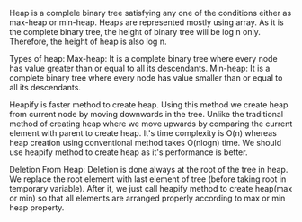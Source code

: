 Heap is a complele binary tree satisfying any one of the conditions either as max-heap or min-heap. Heaps are represented mostly using array. As it is the complete binary
tree, the height of binary tree will be log n only. Therefore, the height of heap is also log n.

Types of heap:
Max-heap: It is a complete binary tree where every node has value greater than or equal to all its descendants.
Min-heap: It is a complete binary tree where every node has value smaller than or equal to all its descendants.


Heapify is faster method to create heap. Using this method we create heap from current node by moving downwards in the tree. Unlike the traditional method of creating heap where we move upwards by comparing the current element with parent to create heap. It's time complexity is O(n) whereas heap creation using conventional method takes O(nlogn) time.
We should use heapify method to create heap as it's performance is better.

Deletion From Heap:
Deletion is done always at the root of the tree in heap. We replace the root element with last element of tree (before taking root in temporary variable). After it, we just call heapify method to create heap(max or min) so that all elements are arranged properly according to max or min heap property.

